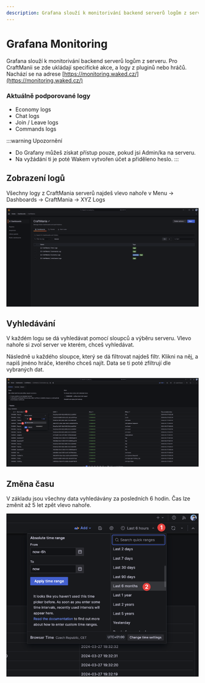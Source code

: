 ```yaml
---
description: Grafana slouží k monitorivání backend serverů logům z serveru. Pro CraftManii se zde ukládají specifické akce, a logy z pluginů nebo hráčů. Nachází se na adrese https://monitoring.waked.cz/
---
```


# Grafana Monitoring

Grafana slouží k monitorivání backend serverů logům z serveru. Pro CraftManii se zde ukládají specifické akce, a logy z pluginů nebo hráčů. Nachází se na adrese [https://monitoring.waked.cz/](https://monitoring.waked.cz/)

### Aktuálně podporované logy
- Economy logs
- Chat logs
- Join / Leave logs
- Commands logs

:::warning Upozornění
- Do Grafany můžeš získat přístup pouze, pokud jsi Admin/ka na serveru.
- Na vyžádání ti je poté Wakem vytvořen účet a přiděleno heslo.
:::

## Zobrazení logů
Všechny logy z CraftMania serverů najdeš vlevo nahoře v Menu -> Dashboards -> CraftMania -> XYZ Logs

![](./../assets/grafana_overview.png)

## Vyhledávání
V každém logu se dá vyhledávat pomocí sloupců a výběru serveru. Vlevo nahoře si zvol server ve kterém, chceš vyhledávat.

Následně u každého sloupce, který se dá filtrovat najdeš filtr. Klikni na něj, a napiš jméno hráče, kterého chceš najít. Data se ti poté zfiltrují dle vybraných dat.

![](./../assets/grafana_overview_2.png)

## Změna času
V základu jsou všechny data vyhledávány za posledních 6 hodin. Čas lze změnit až 5 let zpět vlevo nahoře.

![](./../assets/grafana_overview_3.png)

